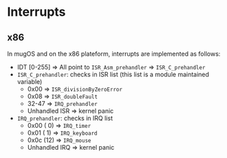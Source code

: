 # Interrupts

## x86

In mugOS and on the x86 plateform, interrupts are implemented as follows:

- IDT [0-255] => All point to `ISR_Asm_prehandler` => `ISR_C_prehandler`
- `ISR_C_prehandler`: checks in ISR list (this list is a module maintained variable)
	- 0x00 => `ISR_divisionByZeroError`
	- 0x08 => `ISR_doubleFault`
	- 32-47 => `IRQ_prehandler`
	- Unhandled ISR => kernel panic
- `IRQ_prehandler`: checks in IRQ list
	- 0x00 ( 0) => `IRQ_timer`
	- 0x01 ( 1) => `IRQ_keyboard`
	- 0x0c (12) => `IRQ_mouse`
	- Unhandled IRQ => kernel panic
